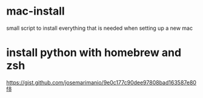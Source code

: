 # mac-install
small script to install everything that is needed when setting up a new mac


# install python with homebrew and zsh
https://gist.github.com/josemarimanio/9e0c177c90dee97808bad163587e80f8


